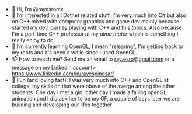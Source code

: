 - 👋 Hi, I’m @rayesromx
- 👀 I’m interested in all Dotnet related stuff, I'm very much into C# but also on C++ mixed with computer graphics and game dev mainly because I started my dev journey playing with C++ and this topics. Also because I'm a part-time C++ professor at my _alma mater_ which is something I really enjoy to do. 
- 🌱 I’m currently learning OpenGL, I mean "relearing", I'm getting back to my roots and it's been a while since I used OpenGL.
- 📫 How to reach me? Send me an email to ray.esro@gmail.com or a message on my Linkedin account> https://www.linkedin.com/in/rayespinosar/
- 💞️ Fun (and loving fact): I was very much into C++ and OpenGL at college, my skills on that were above of the averge among the other students. One day I met a girl, other day I made a failing openGL animation and I did ask her to be my GF, a couple of days later we are building and developing our lifes together

<!---
rayesromx/rayesromx is a ✨ special ✨ repository because its `README.md` (this file) appears on your GitHub profile.
You can click the Preview link to take a look at your changes.
--->
